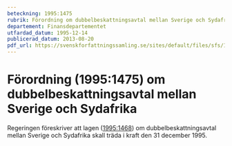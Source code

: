 ```yaml
---
beteckning: 1995:1475
rubrik: Förordning om dubbelbeskattningsavtal mellan Sverige och Sydafrika
departement: Finansdepartementet
utfardad_datum: 1995-12-14
publicerad_datum: 2013-08-20
pdf_url: https://svenskforfattningssamling.se/sites/default/files/sfs/1995-12/SFS1995-1475.pdf
---
```


# Förordning (1995:1475) om dubbelbeskattningsavtal mellan Sverige och Sydafrika

Regeringen föreskriver att lagen ([1995:1468](https://selex.se/eli/sfs/1995/1468)) om dubbelbeskattningsavtal mellan Sverige och Sydafrika skall träda i kraft den 31 december 1995.